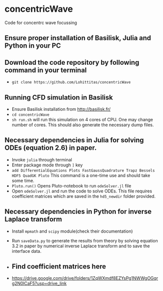 # concentricWave
Code for concentrc wave focussing

## Ensure proper installation of Basilisk, Julia and Python in your PC

## Download the code repository by following command in your terminal
- `git clone https://github.com/Lohittitas/concentricWave`

## Running CFD simulation in Basilisk
- Ensure Basilisk installation from http://basilisk.fr/
- `cd concentricWave`
- `sh run.sh` will run this simulation on 4 cores of CPU. One may change number of cores. This should also generate the necessary dump files.

## Necessary dependencies in Julia for solving ODEs (equation 2.6) in paper.
- Invoke `julia` through terminal
- Enter package mode through `]` key
- `add DifferentialEquations Plots FastGaussQuadrature Trapz Bessels HDF5 QuadGK Pluto` This command is a one-time use and should take some time.
- `Pluto.run()` Opens Pluto-notebook to run `odeSolver.jl` file
- Open `odeSolver.jl` and run the code to solve ODEs. This file requires coefficient matrices which are saved in the `hd5_newdir` folder provided.

## Necessary dependencies in Python for inverse Laplace transform 
- Install `mpmath` and `scipy` module(check their documentation)
- Run `saveData.py` to generate the results from theory by solving equation 3.2 in paper by numerical inverse Laplace transform and to save the interface data.

- ## Find coefficient matrices here
- https://drive.google.com/drive/folders/1ZqWXmdf8EZYsPg1NWWgOGqrg2N0lCaF5?usp=drive_link
